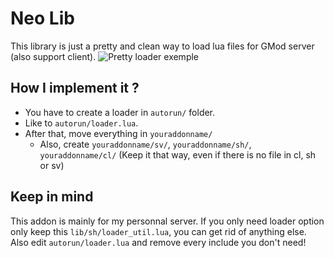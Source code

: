 # Neo Lib 

This library is just a pretty and clean way to load lua files for GMod server (also support client).
![Pretty loader exemple](https://octodex.github.com/images/yaktocat.png)

## How I implement it ?

- You have to create a loader in `autorun/` folder.
- Like to `autorun/loader.lua`.
- After that, move everything in `youraddonname/`
    - Also, create `youraddonname/sv/`, `youraddonname/sh/`, `youraddonname/cl/` (Keep it that way, even if there is no file in cl, sh or sv)


## Keep in mind

This addon is mainly for my personnal server. If you only need loader option only keep this `lib/sh/loader_util.lua`, you can get rid of anything else.
Also edit `autorun/loader.lua` and remove every include you don't need!